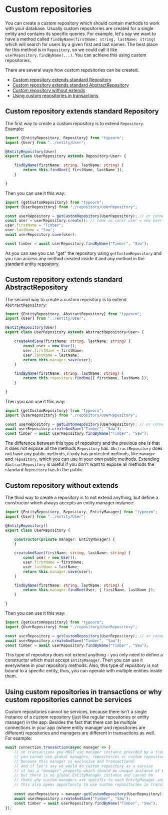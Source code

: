 # Custom repositories

You can create a custom repository which should contain methods to work with your database.
Usually custom repositories are created for a single entity and contains its specific queries.
For example, let's say we want to have a method called `findByName(firstName: string, lastName: string)`
which will search for users by a given first and last names. 
The best place for this method is in `Repository`,
so we could call it like `userRepository.findByName(...)`.
You can achieve this using custom repositories.

There are several ways how custom repositories can be created.

* [Custom repository extends standard Repository](#custom-repository-extends-standard-repository) 
* [Custom repository extends standard AbstractRepository](#custom-repository-extends-standard-abstractrepository) 
* [Custom repository without extends](#custom-repository-without-extends)
* [Using custom repositories in transactions](#using-custom-repositories-in-transactions-or-why-custom-repositories-cannot-be-services)

## Custom repository extends standard Repository

The first way to create a custom repository is to extend `Repository`.
Example:

```typescript
import {EntityRepository, Repository} from "typeorm";
import {User} from "../entity/User";

@EntityRepository(User)
export class UserRepository extends Repository<User> {

    findByName(firstName: string, lastName: string) {
        return this.findOne({ firstName, lastName });
    }

}
```

Then you can use it this way:

```typescript
import {getCustomRepository} from "typeorm";
import {UserRepository} from "./repository/UserRepository";

const userRepository = getCustomRepository(UserRepository); // or connection.getCustomRepository or manager.getCustomRepository()
const user = userRepository.create(); // same as const user = new User();
user.firstName = "Timber";
user.lastName = "Saw";
await userRepository.save(user);

const timber = await userRepository.findByName("Timber", "Saw");
```

As you can see you can "get" the repository using `getCustomRepository`
and you can access any method created inside it and any method in the standard entity repository.

## Custom repository extends standard AbstractRepository

The second way to create a custom repository is to extend `AbstractRepository`:

```typescript
import {EntityRepository, AbstractRepository} from "typeorm";
import {User} from "../entity/User";

@EntityRepository(User)
export class UserRepository extends AbstractRepository<User> {

    createAndSave(firstName: string, lastName: string) {
        const user = new User();
        user.firstName = firstName;
        user.lastName = lastName;
        return this.manager.save(user);
    }

    findByName(firstName: string, lastName: string) {
        return this.repository.findOne({ firstName, lastName });
    }

}
```

Then you can use it this way:

```typescript
import {getCustomRepository} from "typeorm";
import {UserRepository} from "./repository/UserRepository";

const userRepository = getCustomRepository(UserRepository); // or connection.getCustomRepository or manager.getCustomRepository()
await userRepository.createAndSave("Timber", "Saw");
const timber = await userRepository.findByName("Timber", "Saw");
```

The difference between this type of repository and the previous one is that it does not expose all the methods `Repository` has.
`AbstractRepository` does not have any public methods, 
it only has protected methods, like `manager` and `repository`, which you can use in your own
public methods.
Extending `AbstractRepository` is useful if you don't want to expose all methods the standard `Repository` has to the public.

## Custom repository without extends

The third way to create a repository is to not extend anything, 
but define a constructor which always accepts an entity manager instance:

```typescript
import {EntityRepository, Repository, EntityManager} from "typeorm";
import {User} from "../entity/User";

@EntityRepository()
export class UserRepository {

    constructor(private manager: EntityManager) {
    }

    createAndSave(firstName: string, lastName: string) {
        const user = new User();
        user.firstName = firstName;
        user.lastName = lastName;
        return this.manager.save(user);
    }

    findByName(firstName: string, lastName: string) {
        return this.manager.findOne(User, { firstName, lastName });
    }

}
```

Then you can use it this way:

```typescript
import {getCustomRepository} from "typeorm";
import {UserRepository} from "./repository/UserRepository";

const userRepository = getCustomRepository(UserRepository); // or connection.getCustomRepository or manager.getCustomRepository()
await userRepository.createAndSave("Timber", "Saw");
const timber = await userRepository.findByName("Timber", "Saw");
```

This type of repository does not extend anything - you only need to define a constructor
which must accept `EntityManager`. Then you can use it everywhere in your repository methods.
Also, this type of repository is not bound to a specific entity,
thus, you can operate with multiple entities inside them. 

## Using custom repositories in transactions or why custom repositories cannot be services

Custom repositories cannot be services, 
because there isn't a single instance of a custom repository (just like regular repositories or entity manager) in the app.
Besides the fact that there can be multiple connections in your app (where entity manager and repositories are different)
repositories and managers are different in transactions as well. 
For example:

```typescript
await connection.transaction(async manager => {
    // in transactions you MUST use manager instance provided by a transaction,
    // you cannot use global managers, repositories or custom repositories
    // because this manager is exclusive and transactional
    // and if let's say we would do custom repository as a service
    // it has a "manager" property which should be unique instance of EntityManager
    // but there is no global EntityManager instance and cannot be
    // thats why custom managers are specific to each EntityManager and cannot be services.
    // this also opens opportunity to use custom repositories in transactions without any issues:
    
    const userRepository = manager.getCustomRepository(UserRepository); // DONT USE GLOBAL getCustomRepository here!
    await userRepository.createAndSave("Timber", "Saw");
    const timber = await userRepository.findByName("Timber", "Saw");
});
```
